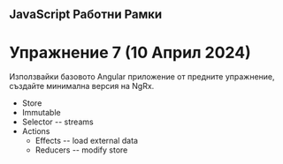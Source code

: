 ## JavaScript Работни Рамки
# Упражнение 7 (10 Април 2024)

Използвайки базовото Angular приложение от предните упражнение, създайте минимална версия на NgRx.

- Store
- Immutable
- Selector -- streams
- Actions
  - Effects -- load external data
  - Reducers -- modify store